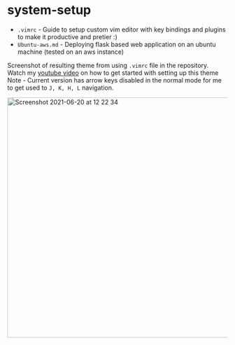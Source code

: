 # system-setup

* `.vimrc` - Guide to setup custom vim editor with key bindings and plugins to make it productive and pretier :)
* `Ubuntu-aws.md` - Deploying flask based web application on an ubuntu machine (tested on an aws instance)



Screenshot of resulting theme from using `.vimrc` file in the repository. Watch my [youtube video](https://www.youtube.com/watch?v=Cs4MBcEUrMk) on how to get started with setting up this theme
Note - Current version has arrow keys disabled in the normal mode for me to get used to `J, K, H, L` navigation.

<img width="549" alt="Screenshot 2021-06-20 at 12 22 34" src="https://user-images.githubusercontent.com/34306898/122672203-3b149f80-d1c2-11eb-8570-fc41a319fa39.png">


